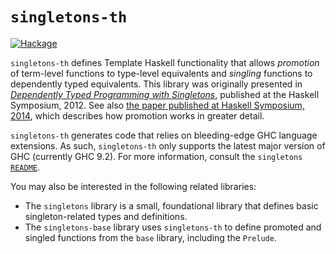 `singletons-th`
===============

[![Hackage](https://img.shields.io/hackage/v/singletons-th.svg)](http://hackage.haskell.org/package/singletons-th)

`singletons-th` defines Template Haskell functionality that allows
_promotion_ of term-level functions to type-level equivalents and
_singling_ functions to dependently typed equivalents. This library was
originally presented in
[_Dependently Typed Programming with Singletons_](https://richarde.dev/papers/2012/singletons/paper.pdf),
published at the Haskell Symposium, 2012. See also
[the paper published at Haskell Symposium, 2014](https://richarde.dev/papers/2014/promotion/promotion.pdf),
which describes how promotion works in greater detail.

`singletons-th` generates code that relies on bleeding-edge GHC language
extensions. As such, `singletons-th` only supports the latest major version
of GHC (currently GHC 9.2). For more information,
consult the `singletons`
[`README`](https://github.com/goldfirere/singletons/blob/master/README.md).

You may also be interested in the following related libraries:

* The `singletons` library is a small, foundational library that defines
  basic singleton-related types and definitions.
* The `singletons-base` library uses `singletons-th` to define promoted and
  singled functions from the `base` library, including the `Prelude`.
